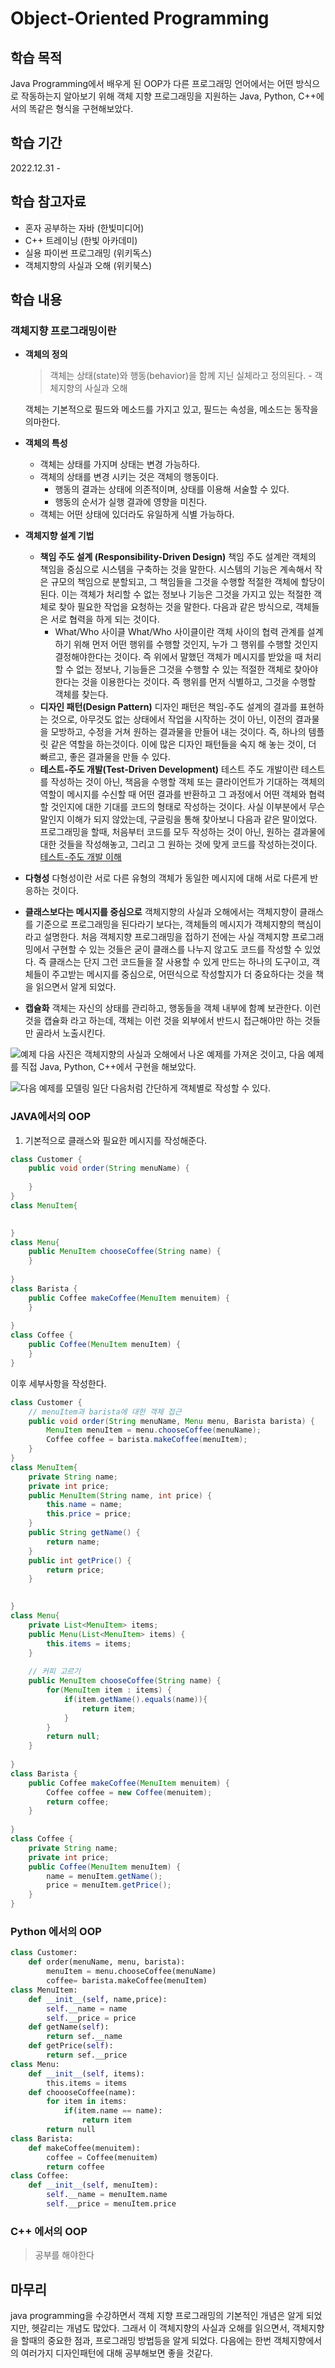 # Object-Oriented Programming
## 학습 목적

Java Programming에서 배우게 된 OOP가 다른 프로그래밍 언어에서는 어떤 방식으로 작동하는지 알아보기 위해 객체 지향 프로그래밍을 지원하는 Java, Python, C++에서의 똑같은 형식을 구현해보았다.

## 학습 기간

2022.12.31 - 

## 학습 참고자료

- 혼자 공부하는 자바 (한빛미디어)
- C++ 트레이닝 (한빛 아카데미)
- 실용 파이썬 프로그래밍 (위키독스)
- 객체지향의 사실과 오해 (위키북스)

## 학습 내용

### 객체지향 프로그래밍이란

- **객체의 정의**
    
    > 객체는 상태(state)와 행동(behavior)을 함께 지닌 실체라고 정의된다. - 객체지향의 사실과 오해
    > 
    
    객체는 기본적으로 필드와 메소드를 가지고 있고, 필드는 속성을, 메소드는 동작을 의마한다.
    
- **객체의 특성**
    - 객체는 상태를 가지며 상태는 변경 가능하다.
    - 객체의 상태를 변경 시키는 것은 객체의 행동이다.
        - 행동의 결과는 상태에 의존적이며, 상태를 이용해 서술할 수 있다.
        - 행동의 순서가 실행 결과에 영향을 미친다.
    - 객체는 어떤 상태에 있더라도 유일하게 식별 가능하다.
- **객체지향 설계 기법**
    - **책임 주도 설계 (Responsibility-Driven Design)**
		책임 주도 설계란 객체의 책임을 중심으로 시스템을 구축하는 것을 말한다.
		시스템의 기능은 계속해서 작은 규모의 책임으로 분할되고, 그 책임들을 그것을 수행할 			적절한 객체에 할당이 된다.  이는 객체가 처리할 수 없는 정보나 기능은 그것을 가지고 		 있는 적절한 객체로 찾아 필요한 작업을 요청하는 것을 말한다. 
       	다음과 같은 방식으로, 객체들은 서로 협력을 하게 되는 것이다. 
        - What/Who 사이클
        What/Who 사이클이란 객체 사이의 협력 관계를 설계하기 위해 먼저 어떤 행위를 수행할 것인지, 누가 그 행위를 수행할 것인지 결정해야한다는 것이다. 즉 위에서 말했던 객체가 메시지를 받았을 때 처리할 수 없는 정보나, 기능들은 그것을 수행할 수 있는 적절한 객체로 찾아야한다는 것을 이용한다는 것이다. 즉 행위를 먼저 식별하고, 그것을 수행할 객체를 찾는다. 
    - **디자인 패턴(Design Pattern)**
    디자인 패턴은 책임-주도 설계의 결과를 표현하는 것으로, 아무것도 없는 상태에서 작업을 시작하는 것이 아닌, 이전의 결과물을 모방하고, 수정을 거쳐 원하는 결과물을 만들어 내는 것이다. 
    즉, 하나의 템플릿 같은 역할을 하는것이다. 이에 많은 디자인 패턴들을 숙지 해 놓는 것이, 더 빠르고, 좋은 결과물을 만들 수 있다.
    - **테스트-주도 개발(Test-Driven Development)**
    테스트 주도 개발이란 테스트를 작성하는 것이 아닌, 책음을 수행할 객체 또는 클라이언트가 기대하는 객체의 역할이 메시지를 수신할 때 어떤 결과를 반환하고 그 과정에서 어떤 객체와 협력할 것인지에 대한 기대를 코드의 형태로 작성하는 것이다.
    사실 이부분에서 무슨 말인지 이해가 되지 않았는데, 구글링을 통해 찾아보니 다음과 같은 말이었다. 프로그래밍을 할때, 처음부터 코드를 모두 작성하는 것이 아닌, 원하는 결과물에 대한 것들을 작성해놓고, 그리고 그 원하는 것에 맞게 코드를 작성하는것이다.
    [테스트-주도 개발 이해](http://clipsoft.co.kr/wp/blog/tddtest-driven-development-%EB%B0%A9%EB%B2%95%EB%A1%A0/)
- **다형성**
다형성이란 서로 다른 유형의 객체가 동일한 메시지에 대해 서로 다른게 반응하는 것이다.
- **클래스보다는 메시지를 중심으로**
객체지향의 사실과 오해에서는 객체지향이 클래스를 기준으로 프로그래밍을 된다라기 보다는, 객체들의 메시지가 객체지향의 핵심이라고 설명한다. 
처음 객체지향 프로그래밍을 접하기 전에는 사실 객체지향 프로그래밍에서 구현할 수 있는 것들은 굳이 클래스를 나누지 않고도 코드를 작성할 수 있었다. 즉 클래스는 단지 그런 코드들을 잘 사용할 수 있게 만드는 하나의 도구이고, 객체들이 주고받는 메시지를 중심으로, 어떤식으로 작성할지가 더 중요하다는 것을 책을 읽으면서 알게 되었다.
- **캡슐화**
객체는 자신의 상태를 관리하고, 행동들을 객체 내부에 함꼐 보관한다. 이런 것을 캡슐화 라고 하는데, 객체는 이런 것을 외부에서 반드시 접근해야만 하는 것들만 골라서 노출시킨다. 

![예제](https://velog.velcdn.com/images/jinhuyk/post/9fddc424-6f72-44b8-bece-ef0c124cd056/image.png)
다음 사진은 객체지향의 사실과 오해에서 나온 예제를 가져온 것이고, 다음 예제를 직접 Java, Python, C++에서 구현을 해보았다.

![다음 예제를 모델링](https://velog.velcdn.com/images/jinhuyk/post/21b7f553-2cf1-47ad-a916-811da671153a/image.png)
일단 다음처럼 간단하게 객체별로 작성할 수 있다. 
### JAVA에서의 OOP
1. 기본적으로 클래스와 필요한 메시지를 작성해준다.
```java
class Customer {
	public void order(String menuName) {
		
	}
}
class MenuItem{

	
}
class Menu{
	public MenuItem chooseCoffee(String name) {
	}
	
}
class Barista {
	public Coffee makeCoffee(MenuItem menuitem) {
	}
	
}
class Coffee {
	public Coffee(MenuItem menuItem) {
	}
}

```
이후 세부사항을 작성한다.
```java
class Customer {
	// menuItem과 barista에 대한 객체 접근
	public void order(String menuName, Menu menu, Barista barista) {
		MenuItem menuItem = menu.chooseCoffee(menuName);
		Coffee coffee = barista.makeCoffee(menuItem);
	}
}
class MenuItem{
	private String name;
	private int price;
	public MenuItem(String name, int price) {
		this.name = name;
		this.price = price;
	}
	public String getName() {
		return name;
	}
	public int getPrice() {
		return price;
	}

	
}
class Menu{
	private List<MenuItem> items;
	public Menu(List<MenuItem> items) {
		this.items = items;
	}
	
	// 커피 고르기
	public MenuItem chooseCoffee(String name) {
		for(MenuItem item : items) {
			if(item.getName().equals(name)){
				return item;
			}
		}
		return null;
	}
	
}
class Barista {
	public Coffee makeCoffee(MenuItem menuitem) {
		Coffee coffee = new Coffee(menuitem);
		return coffee;
	}
	
}
class Coffee {
	private String name;
	private int price;
	public Coffee(MenuItem menuItem) {
		name = menuItem.getName();
		price = menuItem.getPrice();
	}
}
```
### Python 에서의 OOP
```python
class Customer:
    def order(menuName, menu, barista):
        menuItem = menu.chooseCoffee(menuName)
        coffee= barista.makeCoffee(menuItem)
class MenuItem:
    def __init__(self, name,price):
        self.__name = name
        self.__price = price
    def getName(self):
        return sef.__name
    def getPrice(self):
        return sef.__price
class Menu:
    def __init__(self, items):
        this.items = items
    def choooseCoffee(name):
        for item in items:
            if(item.name == name):
                return item
        return null
class Barista:
    def makeCoffee(menuitem):
        coffee = Coffee(menuitem)
        return coffee
class Coffee:
    def __init__(self, menuItem):
        self.__name = menuItem.name
        self.__price = menuItem.price
```
### C++ 에서의 OOP
> 공부를 해야한다

## 마무리
java programming을 수강하면서 객체 지향 프로그래밍의 기본적인 개념은 알게 되었지만, 헷갈리는 개념도 많았다. 그래서 이 객체지향의 사실과 오해를 읽으면서, 객체지향을 할때의 중요한 점과, 프로그래밍 방법등을 알게 되었다. 
다음에는 한번 객체지향에서의 여러가지 디자인패턴에 대해 공부해보면 좋을 것같다.
